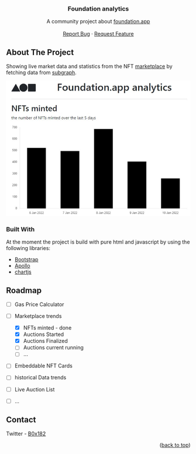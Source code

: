 <div id="top"></div>

<h3 align="center">Foundation analytics</h3>

  <p align="center">
    A community project about <a href="https://foundation.app/" target="_blank">foundation.app</a><br>
    <br />
    <a href="https://github.com/B0x182/fndanalytics/issues">Report Bug</a>
    ·
    <a href="https://github.com/B0x182/fndanalytics/issues">Request Feature</a>
  </p>
</div>

<!-- ABOUT THE PROJECT -->
## About The Project

Showing live market data and statistics from the NFT
<a href="https://etherscan.io/address/0xcDA72070E455bb31C7690a170224Ce43623d0B6f" target="_blank">marketplace</a> by fetching data from 
<a href="https://thegraph.com/hosted-service/subgraph/f8n/fnd" target="_blank">subgraph</a>.

<img src="images/screen_1.jpg">

### Built With

At the moment the project is build with pure html and javascript by using the following libraries:


* [Bootstrap](https://getbootstrap.com)
* [Apollo](https://www.apollographql.com/)
* [chartjs](https://www.chartjs.org/)

<!-- ROADMAP -->
## Roadmap

- [ ] Gas Price Calculator
- [ ] Marketplace trends 
  - [x]	NFTs minted - done
  - [x]	Auctions Started 
  - [x]	Auctions Finalized
  - [ ]	Auctions current running
  - [ ] ...
- [ ] Embeddable NFT Cards
- [ ] historical Data trends
- [ ] Live Auction List 
- [ ] ...


<!-- CONTACT -->
## Contact

Twitter - [B0x182](https://twitter.com/B0x182) 

<p align="right">(<a href="#top">back to top</a>)</p>
